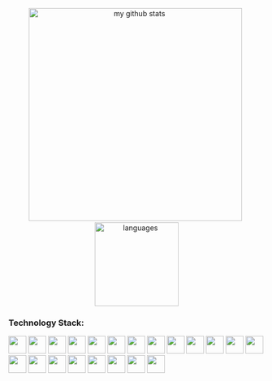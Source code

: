 <!-- status codes -->
<a align="center">
    <p align="center">
    <img src="https://github-readme-stats.vercel.app/api?username=juvsnicacio&show_icons=true&theme=tokyonight" alt="my github stats" width="420"/>&nbsp;<img src="https://github-readme-stats.vercel.app/api/top-langs/?username=juvsnicacio&layout=compact&theme=tokyonight" alt="languages" height="165">
    </p>
</a>



### Technology Stack:

<p align="left">
<img src="https://devicon.dev/devicon.git/icons/java/java-original.svg" width="35px" height="35px"/>
<img src="https://devicon.dev/devicon.git/icons/python/python-original.svg" width="35px" height="35px"/>
<img src="https://devicon.dev/devicon.git/icons/php/php-plain.svg" width="35px" height="35px"/>
<img src="https://devicon.dev/devicon.git/icons/travis/travis-plain.svg" width="35px" height="35px"/>
<img src="https://devicon.dev/devicon.git/icons/mysql/mysql-plain.svg" width="35px" height="35px"/>
<img src="https://devicon.dev/devicon.git/icons/postgresql/postgresql-original.svg" width="35px" height="35px"/>
<img src="https://devicon.dev/devicon.git/icons/git/git-original.svg" width="35px" height="35px"/>
<img src="https://devicon.dev/devicon.git/icons/github/github-original.svg" width="35px" height="35px"/>
<img src="https://devicon.dev/devicon.git/icons/bitbucket/bitbucket-original.svg" width="35px" height="35px"/>
<img src="https://devicon.dev/devicon.git/icons/docker/docker-original.svg" width="35px" height="35px"/>
<img src="https://devicon.dev/devicon.git/icons/composer/composer-original.svg" width="35px" height="35px"/>
<img src="https://devicon.dev/devicon.git/icons/javascript/javascript-original.svg" width="35px" height="35px"/>
<img src="https://devicon.dev/devicon.git/icons/typescript/typescript-original.svg" width="35px" height="35px"/>
<img src="https://devicon.dev/devicon.git/icons/jquery/jquery-plain.svg" width="35px" height="35px"/>
<img src="https://devicon.dev/devicon.git/icons/angularjs/angularjs-original.svg" width="35px" height="35px"/>
<img src="https://devicon.dev/devicon.git/icons/vuejs/vuejs-original.svg" width="35px" height="35px"/>
<img src="https://devicon.dev/devicon.git/icons/c/c-plain.svg" width="35px" height="35px"/>
<img src="https://devicon.dev/devicon.git/icons/html5/html5-plain.svg" width="35px" height="35px"/>
<img src="https://devicon.dev/devicon.git/icons/css3/css3-plain.svg" width="35px" height="35px"/>
<img src="https://devicon.dev/devicon.git/icons/sass/sass-original.svg" width="35px" height="35px"/>
<img src="https://devicon.dev/devicon.git/icons/moodle/moodle-plain.svg" width="35px" height="35px"/>
</p>



